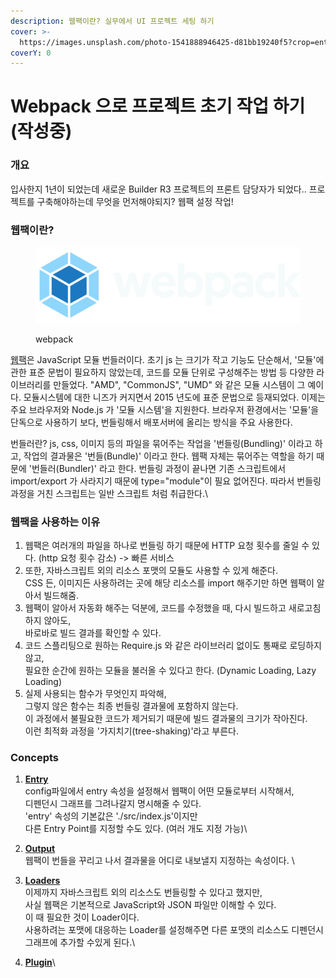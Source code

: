 ```yaml
---
description: 웹팩이란? 실무에서 UI 프로젝트 세팅 하기
cover: >-
  https://images.unsplash.com/photo-1541888946425-d81bb19240f5?crop=entropy&cs=srgb&fm=jpg&ixid=M3wxOTcwMjR8MHwxfHNlYXJjaHw0fHxlbmdpbmVlcnxlbnwwfHx8fDE3MjEwMDI3MzF8MA&ixlib=rb-4.0.3&q=85
coverY: 0
---
```


# Webpack 으로 프로젝트 초기 작업 하기 (작성중)

### 개요

입사한지 1년이 되었는데 새로운 Builder R3 프로젝트의 프론트 담당자가 되었다.. 프로젝트를 구축해야하는데 무엇을 먼저해야되지? 웹팩 설정 작업!





### 웹팩이란?

<figure><img src="../.gitbook/assets/webpacklogo (1).svg" alt=""><figcaption><p>webpack</p></figcaption></figure>

[웹팩](https://webpack.js.org)은 JavaScript 모듈 번들러이다. 초기 js 는 크기가 작고 기능도 단순해서, '모듈'에 관한 표준 문법이 필요하지 않았는데, 코드를 모듈 단위로 구성해주는 방법 등 다양한 라이브러리를 만들었다. "AMD", "CommonJS", "UMD" 와 같은 모듈 시스템이 그 예이다. 모듈시스템에 대한 니즈가 커지면서 2015 년도에 표준 문법으로 등재되었다. 이제는 주요 브라우저와 Node.js 가 '모듈 시스템'을 지원한다. 브라우저 환경에서는 '모듈'을 단독으로 사용하기 보다, 번들링해서 배포서버에 올리는 방식을 주요 사용한다.



번들러란? js, css, 이미지 등의 파일을 묶어주는 작업을 '번들링(Bundling)' 이라고 하고, 작업의 결과물은 '번들(Bundle)' 이라고 한다. 웹팩 자체는 묶어주는 역할을 하기 때문에 '번들러(Bundler)' 라고 한다. 번들링 과정이 끝나면 기존 스크립트에서 import/export 가 사라지기 때문에 type="module"이 필요 없어진다. 따라서 번들링 과정을 거친 스크립트는 일반 스크립트 처럼 취급한다.\




### 웹팩을 사용하는 이유

1. 웹팩은 여러개의 파일을 하나로 번들링 하기 때문에 HTTP 요청 횟수를 줄일 수 있다. (http 요청 횟수 감소) -> 빠른 서비스&#x20;
2. 또한, 자바스크립트 외의 리소스 포맷의 모듈도 사용할 수 있게 해준다. \
   CSS 든, 이미지든 사용하려는 곳에 해당 리소스를 import 해주기만 하면 웹팩이 알아서 빌드해줌.&#x20;
3. 웹팩이 알아서 자동화 해주는 덕분에, 코드를 수정했을 때, 다시 빌드하고 새로고침하지 않아도, \
   바로바로 빌드 결과를 확인할 수 있다.&#x20;
4. 코드 스플리팅으로 원하는 Require.js 와 같은 라이브러리 없이도 통째로 로딩하지 않고, \
   필요한 순간에 원하는 모듈을 불러올 수 있다고 한다. (Dynamic Loading, Lazy Loading)
5. 실제 사용되는 함수가 무엇인지 파악해, \
   그렇지 않은 함수는 최종 번들링 결과물에 포함하지 않는다.\
   이 과정에서 불필요한 코드가 제거되기 때문에 빌드 결과물의 크기가 작아진다.\
   이런 최적화 과정을 '가지치기(tree-shaking)'라고 부른다.





### Concepts

1. [**Entry**](https://webpack.js.org/configuration/entry-context/#entry)\
   config파일에서 entry 속성을 설정해서 웹팩이 어떤 모듈로부터 시작해서, \
   디펜던시 그래프를 그려나갈지 명시해줄 수 있다.\
   'entry' 속성의 기본값은 './src/index.js'이지만 \
   다른 Entry Point를 지정할 수도 있다. (여러 개도 지정 가능)\

2. [**Output**](https://webpack.js.org/concepts/output/#root)\
   웹팩이 번들을 꾸리고 나서 결과물을 어디로 내보낼지 지정하는 속성이다. \

3. [**Loaders**](https://webpack.js.org/loaders/)\
   이제까지 자바스크립트 외의 리소스도 번들링할 수 있다고 했지만, \
   사실 웹팩은 기본적으로 JavaScript와 JSON 파일만 이해할 수 있다. \
   이 때 필요한 것이 Loader이다. \
   사용하려는 포맷에 대응하는 Loader를 설정해주면 다른 포맷의 리소스도 디펜던시 그래프에 추가할 수있게 된다.\

4. [**Plugin**](https://webpack.js.org/concepts/plugins/#root)\


